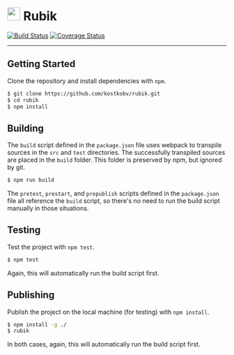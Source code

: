 <img src="http://icon-park.com/imagefiles/rubiks_cube_mix1-3d.png" width="30" /> Rubik  
=================================

[![Build Status](https://travis-ci.org/kostkobv/rubik.svg?branch=master)](https://travis-ci.org/kostkobv/rubik) [![Coverage Status](https://coveralls.io/repos/github/kostkobv/rubik/badge.svg?branch=master)](https://coveralls.io/github/kostkobv/rubik?branch=master)

---------------

Getting Started
---------------

Clone the repository and install dependencies with `npm`.
```bash
$ git clone https://github.com/kostkobv/rubik.git
$ cd rubik
$ npm install
```

Building
--------
The `build` script defined in the `package.json` file uses webpack to transpile
sources in the `src` and `test` directories. The successfully transpiled sources
are placed in the `build` folder. This folder is preserved by npm, but ignored
by git.

```bash
$ npm run build
```

The `pretest`, `prestart`, and `prepublish` scripts defined in the
`package.json` file all reference the `build` script, so there's no need to run
the build script manually in those situations.

Testing
-------

Test the project with `npm test`.

```bash
$ npm test
```

Again, this will automatically run the build script first.

Publishing
----------

Publish the project on the local machine (for testing) with `npm install`.

```bash
$ npm install -g ./
$ rubik
```

In both cases, again, this will automatically run the build script first.

[webpack]:https://webpack.github.io/
[es2015]:http://www.ecma-international.org/ecma-262/6.0/
[stage-0]:https://github.com/tc39/ecma262/blob/master/stage0.md
[es2016]:https://tc39.github.io/ecma262/
[babel]:https://babeljs.io/
[babel-preset-es2015]:https://babeljs.io/docs/plugins/preset-es2015/
[babel-preset-stage-0]:https://babeljs.io/docs/plugins/preset-stage-0/
[mocha]:https://mochajs.org/
